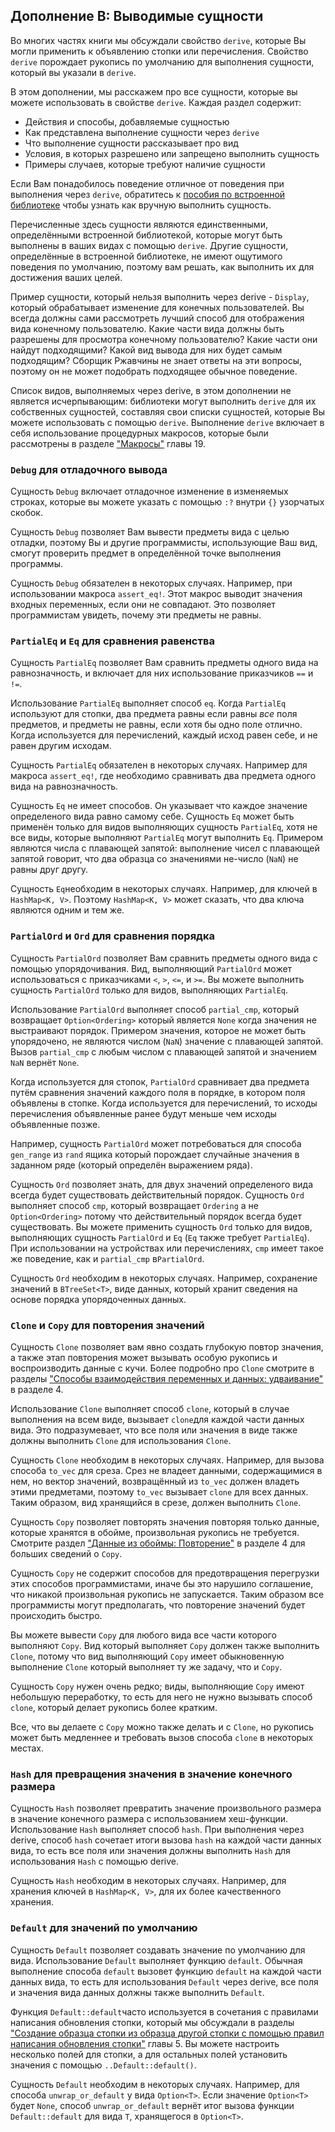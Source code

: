 ## Дополнение В: Выводимые сущности

Во многих частях книги мы обсуждали свойство `derive`, которые Вы могли применить к объявлению стопки или перечисления. Свойство `derive` порождает рукопись по умолчанию для выполнения сущности, который вы указали в  `derive`.

В этом дополнении, мы расскажем про все сущности, которые вы можете использовать в свойстве `derive`. Каждая раздел содержит:

- Действия и способы, добавляемые сущностью
- Как представлена выполнение сущности через `derive`
- Что выполнение сущности рассказывает про вид
- Условия, в которых разрешено или запрещено выполнить сущность
- Примеры случаев, которые требуют наличие сущности

Если Вам понадобилось поведение отличное от поведения при выполнения через `derive`, обратитесь к [пособия по встроенной библиотеке](../std/index.html)<!-- ignore --> чтобы узнать как вручную выполнить сущность.

Перечисленные здесь сущности являются единственными, определёнными встроенной библиотекой, которые могут быть выполнены в ваших видах с помощью `derive`. Другие сущности, определённые в встроенной библиотеке, не имеют ощутимого поведения по умолчанию, поэтому вам решать, как выполнить их для достижения ваших целей.

Пример сущности, который нельзя выполнить через derive - `Display`, который обрабатывает изменение
для конечных пользователей. Вы всегда должны сами рассмотреть лучший способ для отображения вида конечному пользователю. Какие части вида должны быть разрешены для просмотра конечному пользователю? Какие части они найдут подходящими? Какой вид вывода для них будет самым подходящим? Сборщик Ржавчины не знает ответы на эти вопросы, поэтому он не может подобрать подходящее обычное поведение.

Список видов, выполняемых через derive, в этом дополнении не является исчерпывающим: библиотеки могут выполнить `derive` для их собственных сущностей, составляя свои списки сущностей, которые Вы можете использовать с помощью `derive`. Выполнение `derive` включает в себя использование процедурных макросов, которые были рассмотрены в разделе ["Макросы"]<!--  --> главы 19.

### `Debug` для отладочного вывода

Сущность `Debug` включает отладочное изменение
в изменяемых строках, которые вы можете указать с помощью `:?` внутри `{}` узорчатых скобок.

Сущность `Debug` позволяет Вам вывести предметы вида с целью отладки, поэтому Вы и другие программисты, использующие Ваш вид, смогут проверить предмет в определённой точке выполнения программы.

Сущность `Debug` обязателен в некоторых случаях. Например, при использовании макроса `assert_eq!`. Этот макрос выводит значения входных переменных, если они не совпадают. Это позволяет программистам увидеть, почему эти предметы не равны.

### `PartialEq` и `Eq` для сравнения равенства

Сущность `PartialEq` позволяет Вам сравнить предметы одного вида на равнозначность, и включает для них использование приказчиков `==` и `!=`.

Использование `PartialEq` выполняет способ `eq`. Когда `PartialEq` используют для стопки, два предмета равны если равны *все* поля предметов, и предметы не равны, если хотя бы одно поле отлично. Когда используется для перечислений, каждый исход равен себе, и не равен другим исходам.

Сущность `PartialEq` обязателен в некоторых случаях. Например для макроса `assert_eq!`, где необходимо сравнивать два предмета одного вида на равнозначность.

Сущность `Eq` не имеет способов. Он указывает что каждое значение определеного вида равно самому себе. Сущность `Eq` может быть применён только для видов выполняющих сущность `PartialEq`, хотя не все виды, которые выполняют `PartialEq` могут выполнить `Eq`. Примером являются числа с плавающей запятой: выполнение чисел с плавающей запятой говорит, что два образца со значениями не-число (`NaN`) не равны друг другу.

Сущность `Eq`необходим в некоторых случаях. Например, для ключей в `HashMap<K, V>`. Поэтому `HashMap<K, V>` может сказать, что два ключа являются одним и тем же.

### `PartialOrd` и `Ord` для сравнения порядка

Сущность `PartialOrd` позволяет Вам сравнить предметы одного вида с помощью упорядочивания. Вид, выполняющий `PartialOrd` может использоваться с приказчиками `<`, `>`, `<=`, и `>=`. Вы можете выполнить сущность `PartialOrd` только для видов, выполняющих `PartialEq`.

Использование `PartialOrd` выполняет способ `partial_cmp`, который возвращает `Option<Ordering>` который является `None` когда значения не выстраивают порядок. Примером значения, которое не может быть упорядочено, не являются числом (`NaN`) значение с плавающей запятой. Вызов `partial_cmp` с любым числом с плавающей запятой и значением `NaN` вернёт `None`.

Когда используется для стопок, `PartialOrd` сравнивает два предмета путём сравнения значений каждого поля в порядке, в котором поля объявлены в стопке. Когда используется для перечислений, то исходы перечисления объявленные ранее будут меньше чем исходы объявленные позже.

Например, сущность `PartialOrd` может потребоваться для способа `gen_range` из `rand` ящика который порождает случайные значения в заданном ряде (который определён выражением ряда).

Сущность `Ord` позволяет знать, для двух значений определеного вида всегда будет существовать действительный порядок. Сущность `Ord` выполняет способ `cmp`, который возвращает `Ordering` а не `Option<Ordering>` потому что действительный порядок всегда будет существовать. Вы можете применить сущность  `Ord` только для видов, выполняющих сущность `PartialOrd` и `Eq` (`Eq` также требует `PartialEq`). При использовании на устройствах или перечислениях, `cmp` имеет такое же поведение, как и `partial_cmp` в`PartialOrd`.

Сущность `Ord` необходим в некоторых случаях. Например, сохранение значений в `BTreeSet<T>`, виде данных, который хранит сведения на основе порядка упорядоченных данных.

### `Clone` и `Copy` для повторения значений

Сущность `Clone` позволяет вам явно создать глубокую повтор значения, а также этап повторения может вызывать особую рукопись и воспроизводить данные с кучи. Более подробно про `Clone` смотрите в разделы ["Способы взаимодействия переменных и данных: удваивание"](ch04-01-what-is-ownership.html#ways-variables-and-data-interact-clone) в разделе 4.

Использование `Clone` выполняет способ `clone`, который в случае выполнения на всем виде, вызывает `clone`для каждой части данных вида. Это подразумевает, что все поля или значения в виде также должны выполнить `Clone` для использования `Clone`.

Сущность `Clone` необходим в некоторых случаях. Например, для вызова способа `to_vec` для среза. Срез не владеет данными, содержащимися в нем, но вектор значений, возвращённый из `to_vec` должен владеть этими предметами, поэтому `to_vec` вызывает `clone` для всех данных. Таким образом, вид хранящийся в срезе, должен выполнить `Clone`.

Сущность `Copy` позволяет повторять значения повторяя только данные, которые хранятся в обойме, произвольная рукопись не требуется. Смотрите раздел ["Данные из обоймы: Повторение"](ch04-01-what-is-ownership.html#stack-only-data-copy)<!-- ignore --> в разделе 4 для больших сведений о `Copy`.

Сущность `Copy` не содержит способов для предотвращения перегрузки этих способов программистами, иначе бы это нарушило соглашение, что никакой произвольная рукопись не запускается. Таким образом все программисты могут предполагать, что повторение значений будет происходить быстро.

Вы можете вывести `Copy` для любого вида все части которого выполняют `Copy`. Вид который выполняет `Copy` должен также выполнить `Clone`, потому что вид выполняющий `Copy` имеет обыкновенную выполнение `Clone` который выполняет ту же задачу, что и `Copy`.

Сущность `Copy` нужен очень редко; виды, выполняющие `Copy` имеют небольшую переработку, то есть для него не нужно вызывать способ `clone`, который делает рукопись более кратким.

Все, что вы делаете с `Copy` можно также делать и с `Clone`, но рукопись может быть медленнее и требовать вызов способа `clone` в некоторых местах.

### `Hash` для превращения значения в значение конечного размера

Сущность `Hash` позволяет превратить значение произвольного размера в значение конечного размера с использованием хеш-функции. Использование `Hash` выполняет способ `hash`. При выполнения через derive, способ `hash` сочетает итоги вызова `hash` на каждой части данных вида, то есть все поля или значения должны выполнить `Hash` для использования `Hash` с помощью derive.

Сущность `Hash` необходим в некоторых случаях. Например, для хранения ключей в `HashMap<K, V>`, для их более качественного хранения.

### `Default` для значений по умолчанию

Сущность `Default` позволяет создавать значение по умолчанию для вида. Использование `Default` выполняет функцию `default`. Обычная выполнение способа `default` вызовет функцию `default` на каждой части данных вида, то есть для использования `Default` через derive, все поля и значения вида данных должны также выполнить `Default`.

Функция `Default::default`часто используется в сочетания с правилами написания обновления стопки, который мы обсуждали в разделы ["Создание образца стопки из образца другой стопки с помощью правил написания обновления стопки"](ch05-01-defining-structs.html#creating-instances-from-other-instances-with-struct-update-syntax)<!-- ignore --> главы 5. Вы можете настроить несколько полей для стопки, а для остальных полей установить значения с помощью <code>..Default::default()</code>.

Сущность `Default` необходим в некоторых случаях. Например, для способа `unwrap_or_default` у вида `Option<T>`. Если значение `Option<T>` будет `None`, способ `unwrap_or_default` вернёт итог вызова функции `Default::default` для вида `T`, хранящегося в `Option<T>`.


["Макросы"]: ch19-06-macros.html#macros